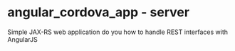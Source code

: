 angular_cordova_app - server
============================

Simple JAX-RS web application do you how to handle REST interfaces with AngularJS